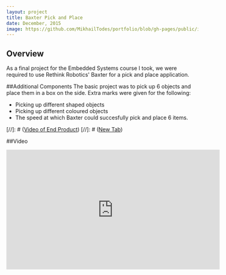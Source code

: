 ```yaml
---
layout: project
title: Baxter Pick and Place
date: December, 2015
image: https://github.com/MikhailTodes/portfolio/blob/gh-pages/public/images/baxter_final_pose.png?raw=true
---
```


## Overview
As a final project for the Embedded Systems course I took, we were required to use Rethink Robotics' Baxter for a pick and place application.

##Additional Components
The basic project was to pick up 6 objects and place them in a box on the side. Extra marks were given for the following:
* Picking up different shaped objects
* Picking up different coloured objects
* The speed at which Baxter could succesfully pick and place 6 items.



[//]: # ([Video of End Product](https://www.youtube.com/watch?v=Uo60e5Leo50))
[//]: # (<a href="https://www.youtube.com/watch?v=Uo60e5Leo50" target="_blank">New Tab</a>)

##Video
<iframe width="560" height="315" src="https://www.youtube.com/watch?v=Uo60e5Leo50" frameborder="0" allowfullscreen></iframe>
